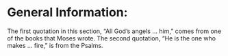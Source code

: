 # General Information:

The first quotation in this section, “All God’s angels … him,” comes from one of the books that Moses wrote. The second quotation, “He is the one who makes … fire,” is from the Psalms.